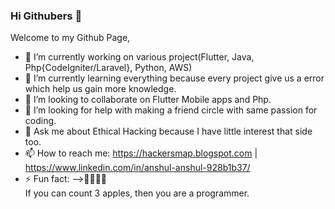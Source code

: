 ### Hi Githubers 👋

Welcome to my Github Page,

- 🔭 I’m currently working on various project(Flutter, Java, Php{CodeIgniter/Laravel}, Python, AWS)
- 🌱 I’m currently learning everything because every project give us a error which help us gain more knowledge.
- 👯 I’m looking to collaborate on Flutter Mobile apps and Php.
- 🤔 I’m looking for help with making a friend circle with same passion for coding.
- 💬 Ask me about Ethical Hacking because I have little interest that side too.
- 📫 How to reach me: https://hackersmap.blogspot.com  |  https://www.linkedin.com/in/anshul-anshul-928b1b37/
- ⚡ Fun fact:
  -->🍎🍎🍎🍎  
     If you can count 3 apples, then you are a programmer.


